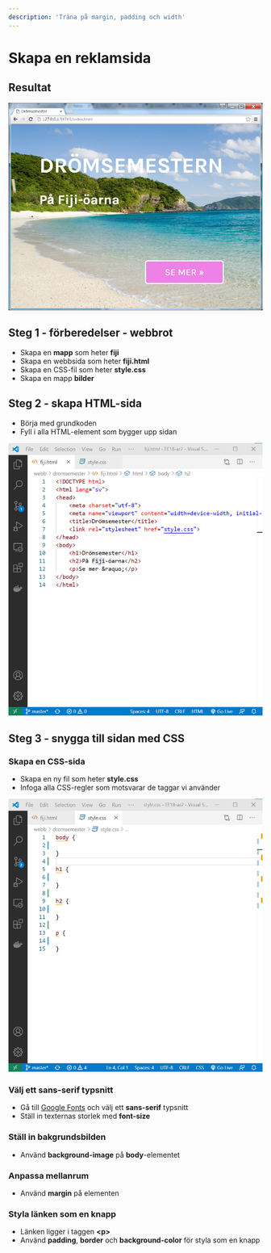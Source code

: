 ```yaml
---
description: 'Träna på margin, padding och width'
---
```


# Skapa en reklamsida

## Resultat

![](.gitbook/assets/image%20%2842%29.png)

## Steg 1 - förberedelser - webbrot

* Skapa en **mapp** som heter **fiji**
* Skapa en webbsida som heter **fiji.html**
* Skapa en CSS-fil som heter **style.css**
* Skapa en mapp **bilder**

## Steg 2 - skapa HTML-sida

* Börja med grundkoden
* Fyll i alla HTML-element som bygger upp sidan

![](.gitbook/assets/image%20%2843%29.png)



## **Steg 3 - snygga till sidan med CSS**

### Skapa en CSS-sida

* Skapa en ny fil som heter **style.css**
* Infoga alla CSS-regler som motsvarar de taggar vi använder

![](.gitbook/assets/image%20%2847%29.png)

### Välj ett sans-serif typsnitt

* Gå till [Google Fonts](https://fonts.google.com) och välj ett **sans-serif** typsnitt
* Ställ in texternas storlek med **font-size**

### Ställ in bakgrundsbilden

* Använd **background-image** på **body**-elementet

### Anpassa mellanrum

* Använd **margin** på elementen

### Styla länken som en knapp

* Länken ligger i taggen **&lt;p&gt;**
* Använd **padding**, **border** och **background-color** för styla som en knapp

